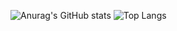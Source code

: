 ![Anurag's GitHub stats](https://github-readme-stats.vercel.app/api?username=jbrunomf&show_icons=false&theme=dark)
 ![Top Langs](https://github-readme-stats.vercel.app/api/top-langs/?username=jbrunomf&theme=dark)
